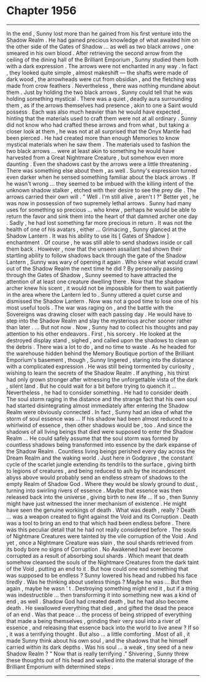 
# Chapter 1956


---

In the end , Sunny lost more than he gained from his first venture into the Shadow Realm .
He had gained precious knowledge of what awaited him on the other side of the Gates of Shadow ... as well as two black arrows , one smeared in his own blood . After retrieving the second arrow from the ceiling of the dining hall of the Brilliant Emporium , Sunny studied them both with a dark expression .
The arrows were not enchanted in any way . In fact , they looked quite simple , almost makeshift — the shafts were made of dark wood , the arrowheads were cut from obsidian , and the fletching was made from crow feathers . Nevertheless , there was nothing mundane about them .
Just by holding the two black arrows , Sunny could tell that he was holding something mystical . There was a quiet , deadly aura surrounding them , as if the arrows themselves had presence , akin to one a Saint would possess . Each was also much heavier than he would have expected , hinting that the materials used to craft them were not at all ordinary .
Sunny did not know who had crafted these arrows and from what , but taking a closer look at them , he was not at all surprised that the Onyx Mantle had been pierced .
He had created more than enough Memories to know mystical materials when he saw them . The materials used to fashion the two black arrows ... were at least akin to something he would have harvested from a Great Nightmare Creature , but somehow even more daunting .
Even the shadows cast by the arrows were a little threatening .
There was something else about them , as well .
Sunny's expression turned even darker when he sensed something familiar about the black arrows .
If he wasn't wrong ... they seemed to be imbued with the killing intent of the unknown shadow stalker , etched with their desire to see the prey die .
The arrows carried their own will .
" Well . I'm still alive , aren't I ?"
Better yet , he was now in possession of two supremely lethal arrows . Sunny had many uses for something so precious ... who knew , perhaps he would be able to return the favor and sink them into the heart of that damned archer one day . Sadly , he had lost something far more precious in return .
It was not the health of one of his avatars , either ...
Grimacing , Sunny glanced at the Shadow Lantern .
It was his ability to use its [ Gates of Shadow ] enchantment .
Of course , he was still able to send shadows inside or call them back . However , now that the unseen assailant had shown their startling ability to follow shadows back through the gate of the Shadow Lantern , Sunny was wary of opening it again .
Who knew what would crawl out of the Shadow Realm the next time he did ? By personally passing through the Gates of Shadow , Sunny seemed to have attracted the attention of at least one creature dwelling there . Now that the shadow archer knew his scent , it would not be impossible for them to wait patiently in the area where the Lantern led to .
Sunny uttered a quiet curse and dismissed the Shadow Lantern .
Now was not a good time to lose one of his most useful tools . The war was raging on , and the battle with the Sovereigns was drawing closer with each passing day .
He would have to step into the Shadow Realm and slay the mysterious archer sooner rather than later .
... But not now .
Now , Sunny had to collect his thoughts and pay attention to his other endeavors . First , his sorcery .
He looked at the destroyed display stand , sighed , and called upon the shadows to clean up the debris .
There was a lot to do , and no time to waste .
As he headed for the warehouse hidden behind the Memory Boutique portion of the Brilliant Emporium's basement , though , Sunny lingered , staring into the distance with a complicated expression .
He was still being tormented by curiosity , wishing to learn the secrets of the Shadow Realm . If anything , his thirst had only grown stronger after witnessing the unforgettable vista of the dark , silent land . But he could wait for a bit before trying to quench it ...
Nevertheless , he had to consider something .
He had to consider death .
The soul storm raging in the distance and the strange fact that his own soul had started disintegrating almost immediately after entering the Shadow Realm were obviously connected . In fact , Sunny had an idea of what the storm of soul essence was …
If his shadow had been almost reduced to a whirlwind of essence , then other shadows would be , too . And since the shadows of all living beings that died were supposed to enter the Shadow Realm ...
He could safely assume that the soul storm was formed by countless shadows being transformed into essence by the dark expanse of the Shadow Realm . Countless living beings perished every day across the Dream Realm and the waking world . Just here in Godgrave , the constant cycle of the scarlet jungle extending its tendrils to the surface , giving birth to legions of creatures , and being reduced to ash by the incandescent abyss above would probably send an endless stream of shadows to the empty Realm of Shadow God .
Where they would be slowly ground to dust , turning into swirling rivers of essence .
Maybe that essence was then released back into the universe , giving birth to new life ...
If so , then Sunny might have just witnessed the inner mechanism of existence . He might have seen the genuine workings of death .
What was death , really ?
Death ... was a weapon created to fight against the Void and its Corruption .
Death was a tool to bring an end to that which had been endless before .
There was this peculiar detail that he had not really considered before . The souls of Nightmare Creatures were tainted by the vile corruption of the Void . And yet , once a Nightmare Creature was slain , the soul shards retrieved from its body bore no signs of Corruption . No Awakened had ever become corrupted as a result of absorbing soul shards .
Which meant that death somehow cleansed the souls of the Nightmare Creatures from the dark taint of the Void , putting an end to it .
But how could one end something that was supposed to be endless ?
Sunny lowered his head and rubbed his face tiredly .
Was he thinking about useless things ?
Maybe he was …
But then again , maybe he wasn ’ t .
Destroying something might end it , but if a thing was indestructible ... then transforming it into something new was a kind of end , as well .
Shadow God had created death , but he had also become death . He swallowed everything that died , and gifted the dead the peace of an end .
Was that peace ... the process of being stripped of everything that made a being themselves , grinding their very soul into a river of essence , and releasing that essence back into the world to live anew ?
If so , it was a terrifying thought .
But also ... a little comforting .
Most of all , it made Sunny think about his own soul , and the shadows that he himself carried within its dark depths .
Was his soul ... a weak , tiny seed of a new Shadow Realm ?
" Now that is really terrifying ."
Shivering , Sunny threw these thoughts out of his head and walked into the material storage of the Brilliant Emporium with determined steps .

---

